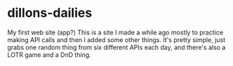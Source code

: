 # dillons-dailies
My first web site (app?)
This is a site I made a while ago mostly to practice making API calls and then I added some other things. It's pretty simple, just grabs one random thing from six different APIs each day, and there's also a LOTR game and a DnD thing.

